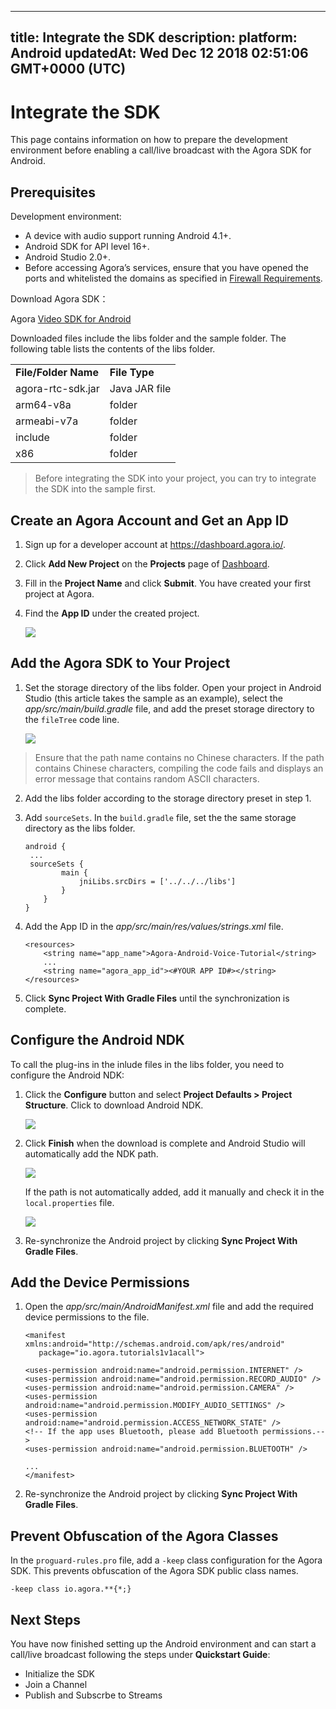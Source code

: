 
---
title: Integrate the SDK
description: 
platform: Android
updatedAt: Wed Dec 12 2018 02:51:06 GMT+0000 (UTC)
---
# Integrate the SDK
This page contains information on how to prepare the development environment before enabling a call/live broadcast with the Agora SDK for Android.

## Prerequisites

Development environment:

- A device with audio support running Android 4.1+.
- Android SDK for API level 16+.
- Android Studio 2.0+.
- Before accessing Agora’s services, ensure that you have opened the ports and whitelisted the domains as specified in [Firewall Requirements](../../en/Agora%20Platform/firewall.md).

Download Agora SDK：

Agora [Video SDK for Android](https://docs.agora.io/en/Agora%20Platform/downloads)

Downloaded files include the libs folder and the sample folder. The following table lists the contents of the libs folder.

<table>
<colgroup>
<col/>
<col/>
</colgroup>
<tbody>
<tr><td><strong>File/Folder Name</strong></td>
<td><strong>File Type</strong></td>
</tr>
<tr><td>agora-rtc-sdk.jar</td>
<td>Java JAR file</td>
</tr>
<tr><td>arm64-v8a</td>
<td>folder</td>
</tr>
<tr><td>armeabi-v7a</td>
<td>folder</td>
</tr>
<tr><td>include</td>
<td>folder</td>
</tr>
<tr><td>x86</td>
<td>folder</td>
</tr>
</tbody>
</table></strong></td>

> Before integrating the SDK into your project, you can try to integrate the SDK into the sample first.



## Create an Agora Account and Get an App ID

1. Sign up for a developer account at <https://dashboard.agora.io/>.

2.  Click **Add New Project** on the **Projects** page of [Dashboard](https://dashboard.agora.io/).

3. Fill in the **Project Name** and click **Submit**. You have created your first project at Agora.

4.  Find the **App ID** under the created project.

    ![](https://web-cdn.agora.io/docs-files/1543388532968)

## Add the Agora SDK to Your Project

1. Set the storage directory of the libs folder. Open your project in Android Studio (this article takes the sample  as an example), select the *app/src/main/build.gradle* file, and add the preset storage directory to the `fileTree` code line.

   ![](https://web-cdn.agora.io/docs-files/1543388550043)

> Ensure that the path name contains no Chinese characters. If the path contains Chinese characters, compiling the code fails and displays an error message that contains random ASCII characters.

2. Add the libs folder according to the storage directory preset in step 1.

3. Add `sourceSets`. In the `build.gradle` file, set the the same storage directory as the libs folder.

    ```
    android {
     ...
     sourceSets {
            main {
                jniLibs.srcDirs = ['../../../libs']
            }
        }
    }
    ```

4.  Add the App ID in the *app/src/main/res/values/strings.xml* file.

    ```
    <resources>
        <string name="app_name">Agora-Android-Voice-Tutorial</string>
        ...
        <string name="agora_app_id"><#YOUR APP ID#></string>
    </resources>
    ```

5. Click **Sync Project With Gradle Files** until the synchronization is complete.


## Configure the Android NDK

To call the plug-ins in the inlude files in the libs folder, you need to configure the Android NDK: 


1. Click the **Configure** button and select **Project Defaults \> Project Structure**. Click to download Android NDK.
   
	 ![](https://web-cdn.agora.io/docs-files/1543388575943)

2. Click **Finish** when the download is complete and Android Studio will automatically add the NDK path.
   
	 ![](https://web-cdn.agora.io/docs-files/1543388586395)
   
	 If the path is not automatically added, add it manually and check it in the `local.properties` file.
   
	 ![](https://web-cdn.agora.io/docs-files/1543388615750)
	 
3. Re-synchronize the Android project by clicking **Sync Project With Gradle Files**.


## Add the Device Permissions

1. Open the *app/src/main/AndroidManifest.xml* file and add the required device permissions to the file.

    ```
    <manifest xmlns:android="http://schemas.android.com/apk/res/android"
       package="io.agora.tutorials1v1acall">
    
    <uses-permission android:name="android.permission.INTERNET" />
    <uses-permission android:name="android.permission.RECORD_AUDIO" />
    <uses-permission android:name="android.permission.CAMERA" />
    <uses-permission android:name="android.permission.MODIFY_AUDIO_SETTINGS" />
    <uses-permission android:name="android.permission.ACCESS_NETWORK_STATE" />
    <!-- If the app uses Bluetooth, please add Bluetooth permissions.-->
    <uses-permission android:name="android.permission.BLUETOOTH" />
    
    ...
    </manifest>
    ```

2. Re-synchronize the Android project by clicking **Sync Project With Gradle Files**.



## Prevent Obfuscation of the Agora Classes

In the `proguard-rules.pro` file, add a `-keep` class configuration for the Agora SDK. This prevents obfuscation of the Agora SDK public class names.

```
-keep class io.agora.**{*;}
```

## Next Steps
You have now finished setting up the Android environment and can start a call/live broadcast following the steps under **Quickstart Guide**:

- Initialize the SDK
- Join a Channel
- Publish and Subscrbe to Streams
